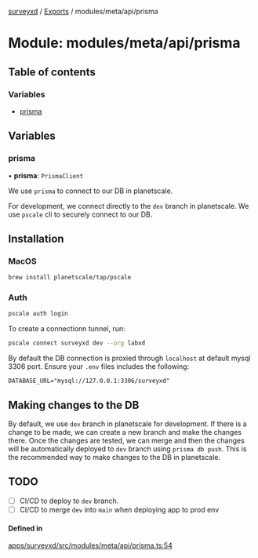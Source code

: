 [surveyxd](../README.md) / [Exports](../modules.md) / modules/meta/api/prisma

# Module: modules/meta/api/prisma

## Table of contents

### Variables

- [prisma](modules_meta_api_prisma.md#prisma)

## Variables

### prisma

• **prisma**: `PrismaClient`

We use `prisma` to connect to our DB in planetscale.

For development, we connect directly to the `dev` branch in planetscale. We use `pscale`
cli to securely connect to our DB.

## Installation
### MacOS
```bash
brew install planetscale/tap/pscale
```

### Auth
```bash
pscale auth login
```

To create a connectionn tunnel, run:
```bash
pscale connect surveyxd dev --org labxd
```

By default the DB connection is proxied through `localhost` at default mysql 3306 port.
Ensure your `.env` files includes the following:
```dotenv
DATABASE_URL="mysql://127.0.0.1:3306/surveyxd"
```

## Making changes to the DB

By default, we use `dev` branch in planetscale for development. If there is a change to be made,
we can create a new branch and make the changes there. Once the changes are tested, we can merge and
then the changes will be automatically deployed to `dev` branch using `prisma db push`. This is the 
recommended way to make changes to the DB in planetscale.

## TODO
- [ ] CI/CD to deploy to `dev` branch.
- [ ] CI/CD to merge `dev` into `main` when deploying app to prod env

#### Defined in

[apps/surveyxd/src/modules/meta/api/prisma.ts:54](https://github.com/labXD/formXD/blob/0f1c243/apps/surveyxd/src/modules/meta/api/prisma.ts#L54)
